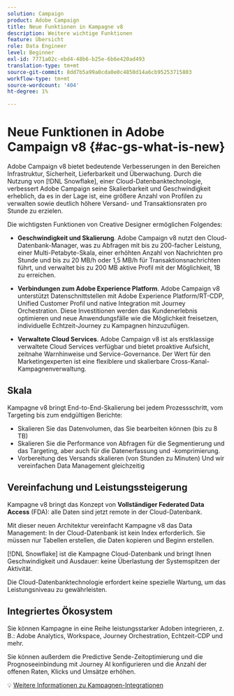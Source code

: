 ```yaml
---
solution: Campaign
product: Adobe Campaign
title: Neue Funktionen in Kampagne v8
description: Weitere wichtige Funktionen
feature: Übersicht
role: Data Engineer
level: Beginner
exl-id: 7771a02c-ebd4-48b6-b25e-6b6e420ad493
translation-type: tm+mt
source-git-commit: 8dd7b5a99a0cda0e0c4850d14a6cb95253715803
workflow-type: tm+mt
source-wordcount: '404'
ht-degree: 1%

---
```


# Neue Funktionen in Adobe Campaign v8 {#ac-gs-what-is-new}

Adobe Campaign v8 bietet bedeutende Verbesserungen in den Bereichen Infrastruktur, Sicherheit, Lieferbarkeit und Überwachung. Durch die Nutzung von [!DNL Snowflake], einer Cloud-Datenbanktechnologie, verbessert Adobe Campaign seine Skalierbarkeit und Geschwindigkeit erheblich, da es in der Lage ist, eine größere Anzahl von Profilen zu verwalten sowie deutlich höhere Versand- und Transaktionsraten pro Stunde zu erzielen.

Die wichtigsten Funktionen von Creative Designer ermöglichen Folgendes:

* **Geschwindigkeit und Skalierung**. Adobe Campaign v8 nutzt den Cloud-Datenbank-Manager, was zu Abfragen mit bis zu 200-facher Leistung, einer Multi-Petabyte-Skala, einer erhöhten Anzahl von Nachrichten pro Stunde und bis zu 20 MB/h oder 1,5 MB/h für Transaktionsnachrichten führt, und verwaltet bis zu 200 MB aktive Profil mit der Möglichkeit, 1B zu erreichen.

* **Verbindungen zum Adobe Experience Platform**. Adobe Campaign v8 unterstützt Datenschnittstellen mit Adobe Experience Platform/RT-CDP, Unified Customer Profil und native Integration mit Journey Orchestration. Diese Investitionen werden das Kundenerlebnis optimieren und neue Anwendungsfälle wie die Möglichkeit freisetzen, individuelle Echtzeit-Journey zu Kampagnen hinzuzufügen.

* **Verwaltete Cloud Services**. Adobe Campaign v8 ist als erstklassige verwaltete Cloud Services verfügbar und bietet proaktive Aufsicht, zeitnahe Warnhinweise und Service-Governance. Der Wert für den Marketingexperten ist eine flexiblere und skalierbare Cross-Kanal-Kampagnenverwaltung.

## Skala

Kampagne v8 bringt End-to-End-Skalierung bei jedem Prozessschritt, vom Targeting bis zum endgültigen Berichte:

* Skalieren Sie das Datenvolumen, das Sie bearbeiten können (bis zu 8 TB)
* Skalieren Sie die Performance von Abfragen für die Segmentierung und das Targeting, aber auch für die Datenerfassung und -komprimierung.
* Vorbereitung des Versands skalieren (von Stunden zu Minuten)
Und wir vereinfachen Data Management gleichzeitig

## Vereinfachung und Leistungssteigerung

Kampagne v8 bringt das Konzept von **Vollständiger Federated Data Access** (FDA): alle Daten sind jetzt remote in der Cloud-Datenbank.

Mit dieser neuen Architektur vereinfacht Kampagne v8 das Data Management: In der Cloud-Datenbank ist kein Index erforderlich. Sie müssen nur Tabellen erstellen, die Daten kopieren und Beginn erstellen.

[!DNL Snowflake] ist die Kampagne Cloud-Datenbank und bringt Ihnen Geschwindigkeit und Ausdauer: keine Überlastung der Systemspitzen der Aktivität.

Die Cloud-Datenbanktechnologie erfordert keine spezielle Wartung, um das Leistungsniveau zu gewährleisten.

## Integriertes Ökosystem

Sie können Kampagne in eine Reihe leistungsstarker Adoben integrieren, z. B.: Adobe Analytics, Workspace, Journey Orchestration, Echtzeit-CDP und mehr.

Sie können außerdem die Predictive Sende-Zeitoptimierung und die Prognoseeinbindung mit Journey AI konfigurieren und die Anzahl der offenen Raten, Klicks und Umsätze erhöhen.

:bulb: [Weitere Informationen zu Kampagnen-Integrationen](../connect/integration.md)

